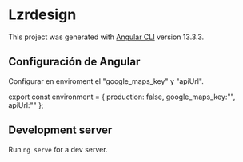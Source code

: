 # Lzrdesign

This project was generated with [Angular CLI](https://github.com/angular/angular-cli) version 13.3.3.

## Configuración de Angular
Configurar en enviroment el "google_maps_key" y "apiUrl".

export const environment = {
  production: false,
  google_maps_key:"",
  apiUrl:""
};

## Development server

Run `ng serve` for a dev server.


